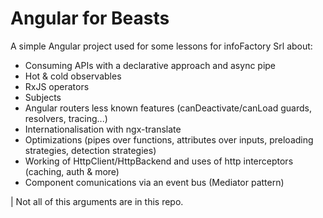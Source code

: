 # Angular for Beasts

A simple Angular project used for some lessons for infoFactory Srl about:

- Consuming APIs with a declarative approach and async pipe
- Hot & cold observables
- RxJS operators
- Subjects
- Angular routers less known features (canDeactivate/canLoad guards, resolvers, tracing...)
- Internationalisation with ngx-translate
- Optimizations (pipes over functions, attributes over inputs, preloading strategies, detection strategies)
- Working of HttpClient/HttpBackend and uses of http interceptors (caching, auth & more)
- Component comunications via an event bus (Mediator pattern)

| Not all of this arguments are in this repo.
